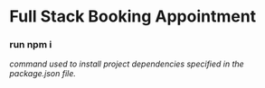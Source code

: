 # Full Stack Booking Appointment
### run npm i
*command used to install project dependencies specified in the package.json file.*